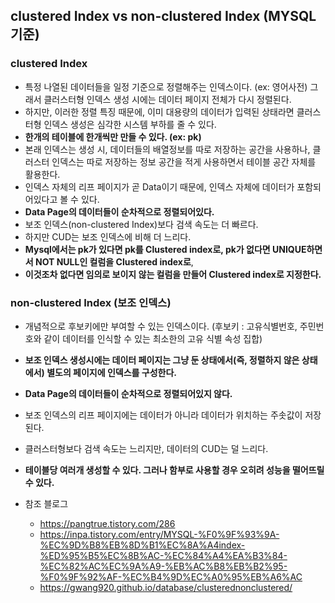 ## clustered Index vs non-clustered Index (MYSQL기준)
 
### clustered Index
- 특정 나열된 데이터들을 일정 기준으로 정렬해주는 인덱스이다. (ex: 영어사전) 그래서 클러스터형 인덱스 생성 시에는 데이터 페이지 전체가 다시 정렬된다.
- 하지만, 이러한 정렬 특징 때문에, 이미 대용량의 데이터가 입력된 상태라면 클러스터형 인덱스 생성은 심각한 시스템 부하를 줄 수 있다.
- **한개의 테이블에 한개씩만 만들 수 있다. (ex: pk)**
- 본래 인덱스는 생성 시, 데이터들의 배열정보를 따로 저장하는 공간을 사용하나, 클러스터 인덱스는 따로 저장하는 정보 공간을 적게 사용하면서 테이블 공간 자체를 활용한다.
- 인덱스 자체의 리프 페이지가 곧 Data이기 때문에, 인덱스 자체에 데이터가 포함되어있다고 볼 수 있다.
- **Data Page의 데이터들이 순차적으로 정렬되어있다.**
- 보조 인덱스(non-clustered Index)보다 검색 속도는 더 빠르다.
- 하지만 CUD는 보조 인덱스에 비해 더 느리다.
- **Mysql에서는 pk가 있다면 pk를 Clustered index로, pk가 없다면 UNIQUE하면서 NOT NULL인 컬럼을 Clustered index로**, 
- **이것조차 없다면 임의로 보이지 않는 컬럼을 만들어 Clustered index로 지정한다.**

### non-clustered Index (보조 인덱스)
- 개념적으로 후보키에만 부여할 수 있는 인덱스이다. (후보키 : 고유식별번호, 주민번호와 같이 데이터를 인식할 수 있는 최소한의 고유 식별 속성 집합)
- **보조 인덱스 생성시에는 데이터 페이지는 그냥 둔 상태에서(즉, 정렬하지 않은 상태에서) 별도의 페이지에 인덱스를 구성한다.**
- **Data Page의 데이터들이 순차적으로 정렬되어있지 않다.**
- 보조 인덱스의 리프 페이지에는 데이터가 아니라 데이터가 위치하는 주솟값이 저장된다.
- 클러스터형보다 검색 속도는 느리지만, 데이터의 CUD는 덜 느리다.
- **테이블당 여러개 생성할 수 있다. 그러나 함부로 사용할 경우 오히려 성능을 떨어뜨릴 수 있다.**

- 참조 블로그
  - https://pangtrue.tistory.com/286
  - https://inpa.tistory.com/entry/MYSQL-%F0%9F%93%9A-%EC%9D%B8%EB%8D%B1%EC%8A%A4index-%ED%95%B5%EC%8B%AC-%EC%84%A4%EA%B3%84-%EC%82%AC%EC%9A%A9-%EB%AC%B8%EB%B2%95-%F0%9F%92%AF-%EC%B4%9D%EC%A0%95%EB%A6%AC
  - https://gwang920.github.io/database/clusterednonclustered/


